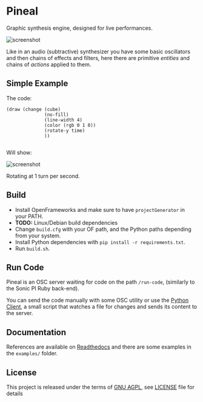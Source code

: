 Pineal
======

Graphic synthesis engine, designed for live performances.

![screenshot](https://i.imgur.com/3lBNKan.png)

Like in an audio (subtractive) synthesizer you have some basic oscillators and
then chains of effects and filters, here there are primitive _entities_ and
chains of _actions_ applied to them.


Simple Example
--------------

The code:
```hy
(draw (change (cube)
              (no-fill)
              (line-width 4)
              (color (rgb 0 1 0))
              (rotate-y time)
              ))


```

Will show:

![screenshot](https://i.imgur.com/jTpXBbM.png)

Rotating at 1 turn per second.

Build
-----
- Install OpenFrameworks and make sure to have `projectGenerator` in your PATH.
- **TODO:** Linux/Debian build dependencies
- Change `build.cfg` with your OF path, and the Python paths depending from
  your system.
- Install Python dependencies with `pip install -r requirements.txt`.
- Run `build.sh`.


Run Code
--------
Pineal is an OSC server waiting for code on the path `/run-code`, (similarly to
the Sonic PI Ruby back-end).

You can send the code manually with some OSC utility or use the [Python
Client](https://github.com/edne/pineal-python-client), a small script that
watches a file for changes and sends its content to the server.


Documentation
-------------
References are available on
[Readthedocs](http://pineal.readthedocs.org/en/latest/) and there are some
examples in the `examples/` folder.


License
-------
This project is released under the terms of [GNU
AGPL](http://www.gnu.org/licenses/agpl-3.0.html), see [LICENSE](LICENSE) file
for details


